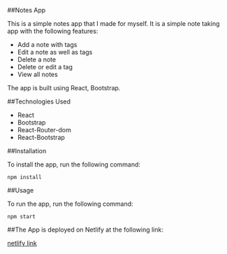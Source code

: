 ##Notes App

This is a simple notes app that I made for myself. It is a simple note taking app with the following features:

- Add a note with tags
- Edit a note as well as tags
- Delete a note
- Delete or edit a tag
- View all notes

The app is built using React, Bootstrap.

##Technologies Used

- React
- Bootstrap
- React-Router-dom
- React-Bootstrap

##Installation

To install the app, run the following command:

```
npm install
```

##Usage

To run the app, run the following command:

```
npm start
```

##The App is deployed on Netlify at the following link:

[netlify link](https://notes-app-arijit-chakraborty.netlify.app/)
